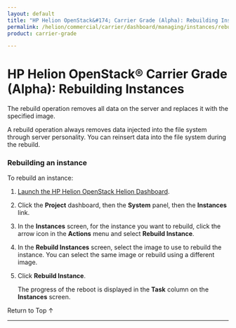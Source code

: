 ```yaml
---
layout: default
title: "HP Helion OpenStack&#174; Carrier Grade (Alpha): Rebuilding Instances"
permalink: /helion/commercial/carrier/dashboard/managing/instances/rebuild/
product: carrier-grade

---
```

<!--UNDER REVISION-->

<script>

function PageRefresh {
onLoad="window.refresh"
}

PageRefresh();

</script>

<!-- <p style="font-size: small;"> <a href="/helion/commercial/carrier/ga1/install/">&#9664; PREV</a> | <a href="/helion/commercial/carrier/ga1/install-overview/">&#9650; UP</a> | <a href="/helion/commercial/carrier/ga1/">NEXT &#9654;</a></p> -->

# HP Helion OpenStack&#174; Carrier Grade (Alpha): Rebuilding Instances

The rebuild operation removes all data on the server and replaces it with the specified image. 

A rebuild operation always removes data injected into the file system through server personality. You can reinsert data into the file system during the rebuild. 

### Rebuilding an instance ###

To rebuild an instance:

1. [Launch the HP Helion OpenStack Helion Dashboard](/helion/openstack/carrier/dashboard/login/).

2. Click the **Project** dashboard, then the **System** panel, then the **Instances** link.

3. In the **Instances** screen, for the instance you want to rebuild, click the arrow icon in the **Actions** menu  and select **Rebuild Instance**.

4. In the **Rebuild Instances** screen, select the image to use to rebuild the instance. You can select the same image or rebuild using a different image.

5. Click **Rebuild Instance**.

	The progress of the reboot is displayed in the **Task** column on the **Instances** screen.

<a href="#top" style="padding:14px 0px 14px 0px; text-decoration: none;"> Return to Top &#8593; </a>


----
